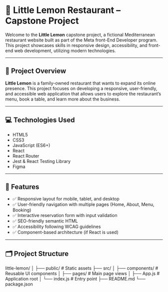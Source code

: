 # 🍋 Little Lemon Restaurant – Capstone Project

Welcome to the **Little Lemon** capstone project, a fictional Mediterranean restaurant website built as part of the Meta front-End Developer program. This project showcases skills in responsive design, accessibility, and front-end web development, utilizing modern technologies.

---

## 📌 Project Overview

**Little Lemon** is a family-owned restaurant that wants to expand its online presence. This project focuses on developing a responsive, user-friendly, and accessible web application that allows users to explore the restaurant’s menu, book a table, and learn more about the business.

---

## 💻 Technologies Used

- HTML5
- CSS3
- JavaScript (ES6+)
- React 
- React Router
- Jest & React Testing Library
- Figma

---

## 🚀 Features

- ✅ Responsive layout for mobile, tablet, and desktop
- ✅ User-friendly navigation with multiple pages (Home, About, Menu, Booking)
- ✅ Interactive reservation form with input validation
- ✅ SEO-friendly semantic HTML
- ✅ Accessibility following WCAG guidelines
- ✅ Component-based architecture (if React is used)

---

## 🗂️ Project Structure

little-lemon/
│
├── public/ # Static assets
├── src/
│ ├── components/ # Reusable UI components
│ ├── pages/ # Main page views
│ ├── App.js # Application root
│ └── index.js # Entry point
├── README.md
└── package.json
